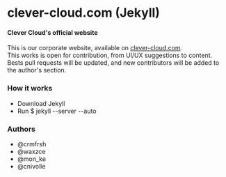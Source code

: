 clever-cloud.com (Jekyll)
====================

#### Clever Cloud's official website
This is our corporate website, available on [clever-cloud.com](http://www.clever-cloud.com).  
This works is open for contribution, from UI/UX suggestions to content.
Bests pull requests will be updated, and new contributors will be added to the author's section.

### How it works
* Download Jekyll
* Run 
	$ jekyll --server --auto

### Authors
* @crmfrsh
* @waxzce
* @mon_ke
* @cnivolle